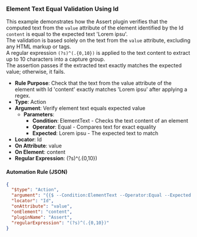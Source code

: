 ### Element Text Equal Validation Using Id

This example demonstrates how the Assert plugin verifies that the computed text from the `value` attribute of the element identified by the Id `content` is equal to the expected text 'Lorem ipsu'.  
The validation is based solely on the text from the `value` attribute, excluding any HTML markup or tags.  
A regular expression `(?s)^(.{0,10})` is applied to the text content to extract up to 10 characters into a capture group.  
The assertion passes if the extracted text exactly matches the expected value; otherwise, it fails.

- **Rule Purpose**: Check that the text from the value attribute of the element with Id 'content' exactly matches 'Lorem ipsu' after applying a regex.  
- **Type**: Action  
- **Argument**: Verify element text equals expected value  
  - **Parameters**:  
    - **Condition**: ElementText - Checks the text content of an element  
    - **Operator**: Equal - Compares text for exact equality  
    - **Expected**: Lorem ipsu - The expected text to match  
- **Locator**: Id  
- **On Attribute**: value  
- **On Element**: content  
- **Regular Expression**: (?s)^(.{0,10})

#### Automation Rule (JSON)

```json
{
  "$type": "Action",
  "argument": "{{$ --Condition:ElementText --Operator:Equal --Expected:Lorem ipsu}}",
  "locator": "Id",
  "onAttribute": "value",
  "onElement": "content",
  "pluginName": "Assert",
  "regularExpression": "(?s)^(.{0,10})"
}
```
